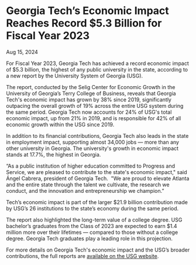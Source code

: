 # Georgia Tech’s Economic Impact Reaches Record $5.3 Billion for Fiscal Year 2023

Aug 15, 2024


For Fiscal Year 2023, Georgia Tech has achieved a record economic impact of $5.3 billion, the highest of any public university in the state, according to a new report by the University System of Georgia (USG).

The report, conducted by the Selig Center for Economic Growth in the University of Georgia’s Terry College of Business, reveals that Georgia Tech's economic impact has grown by 38% since 2019, significantly outpacing the overall growth of 19% across the entire USG system during the same period. Georgia Tech now accounts for 24% of USG's total economic impact, up from 21% in 2019, and is responsible for 42% of all economic growth within the USG since 2019.

In addition to its financial contributions, Georgia Tech also leads in the state in employment impact, supporting almost 34,000 jobs — more than any other university in Georgia. The university's growth in economic impact stands at 17.7%, the highest in Georgia.

“As a public institution of higher education committed to Progress and Service, we are pleased to contribute to the state's economic impact," said Ángel Cabrera, president of Georgia Tech.  "We are proud to elevate Atlanta and the entire state through the talent we cultivate, the research we conduct, and the innovation and entrepreneurship we champion.”

Tech’s economic impact is part of the larger $21.9 billion contribution made by USG’s 26 institutions to the state’s economy during the same period.

The report also highlighted the long-term value of a college degree. USG bachelor’s graduates from the Class of 2023 are expected to earn $1.4 million more over their lifetimes — compared to those without a college degree. Georgia Tech graduates play a leading role in this projection.

For more details on Georgia Tech's economic impact and the USG’s broader contributions, the full reports are [available on the USG website](https://www.usg.edu/news/release/university_system_of_georgias_economic_impact_grows_to_21.9_billion_as_graduates_earn_1.4_million_more_with_their_college_degrees).